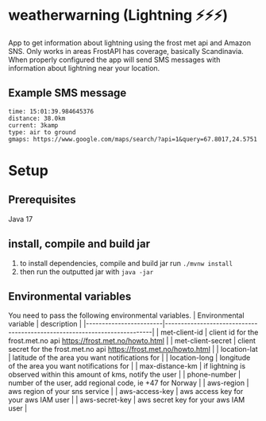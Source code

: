 # weatherwarning (Lightning ⚡⚡⚡)
App to get information about lightning using the frost met api and Amazon SNS. Only works in areas FrostAPI has coverage, basically Scandinavia.
When properly configured the app will send SMS messages with information about lightning near your location.
## Example SMS message
```
time: 15:01:39.984645376
distance: 38.0km
current: 3kamp
type: air to ground
gmaps: https://www.google.com/maps/search/?api=1&query=67.8017,24.5751
```

# Setup
## Prerequisites
Java 17

## install, compile and build jar
1. to install dependencies, compile and build jar run ```./mvnw install```
2. then run the outputted jar with ```java -jar ```

## Environmental variables
You need to pass the following environmental variables. 
| Environmental variable | description                                                              |
|------------------------|--------------------------------------------------------------------------|
| met-client-id          | client id for the frost.met.no api https://frost.met.no/howto.html       |
| met-client-secret      | client secret for the frost.met.no api https://frost.met.no/howto.html   |
| location-lat           | latitude of the area you want notifications for                          |
| location-long          | longitude of the area you want notifications for                         |
| max-distance-km        | if lightning is observed within this amount of kms, notify the user      |
| phone-number           | number of the user, add regional code, ie +47 for Norway                 |
| aws-region             | aws region of your sns service                                           |
| aws-access-key         | aws access key for your aws IAM user                                     |
| aws-secret-key         | aws secret key for your aws IAM user                                     |


